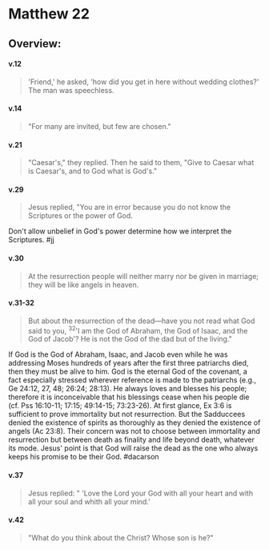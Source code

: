 # Matthew 22

## Overview:


#### v.12
>'Friend,' he asked, 'how did you get in here without wedding clothes?' The man was speechless. 

#### v.14
>"For many are invited, but few are chosen."

#### v.21
>"Caesar's," they replied. Then he said to them, "Give to Caesar what is Caesar's, and to God what is God's."

#### v.29
>Jesus replied, "You are in error because you do not know the Scriptures or the power of God.

Don't allow unbelief in God's power determine how we interpret the Scriptures.
#jj 

#### v.30
>At the resurrection people will neither marry nor be given in marriage; they will be like angels in heaven.

#### v.31-32
>But about the resurrection of the dead—have you not read what God said to you, <sup>32</sup>'I am the God of Abraham, the God of Isaac, and the God of Jacob'? He is not the God of the dad but of the living."

If God is the God of Abraham, Isaac, and Jacob even while he was addressing Moses hundreds of years after the first three patriarchs died, then they  must be alive to him. God is the eternal God of the covenant, a fact especially stressed wherever reference is made to the patriarchs (e.g., Ge 24:12, 27, 48; 26:24; 28:13). He always loves and blesses his people; therefore it is inconceivable that his blessings cease when his people die (cf. Pss 16:10-11; 17:15; 49:14-15; 73:23-26).
At first glance, Ex 3:6 is sufficient to prove immortality but not resurrection. But the Sadduccees denied the existence of spirits as thoroughly as they denied the existence of angels (Ac 23:8). Their concern was not to choose between immortality and resurrection but between death as finality and life beyond death, whatever its mode. Jesus' point is that God will raise the dead as the one who always keeps his promise to be their God.
#dacarson 

#### v.37
>Jesus replied: " 'Love the Lord your God with all your heart and with all your soul and whith all your mind.' 

#### v.42
>"What do you think about the Christ? Whose son is he?"

